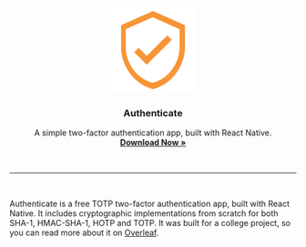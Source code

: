 <div align="center">
  <img src="https://raw.githubusercontent.com/w-henderson/Authenticate/master/assets/favicon.png" width=150>

  <h3 align="center">Authenticate</h3>

  <p align="center">
    A simple two-factor authentication app, built with React Native.<br>
    <a href=https://authenticate.whenderson.dev"><strong>Download Now »</strong></a>
  </p><br>
</div>

<hr><br>

Authenticate is a free TOTP two-factor authentication app, built with React Native. It includes cryptographic implementations from scratch for both SHA-1, HMAC-SHA-1, HOTP and TOTP. It was built for a college project, so you can read more about it on [Overleaf](https://www.overleaf.com/read/tygbshfctnpf).